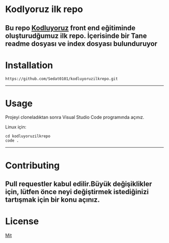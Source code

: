 # Kodlyoruz ilk repo
Bu repo [Kodluyoruz](https://www.kodluyoruz.org/) front end eğitiminde oluşturudğumuz ilk repo. İçerisinde bir Tane readme dosyası ve index dosyası bulunduruyor
---

# Installation

``````
https://github.com/Sedat0101/kodluyoruzilkrepo.git
``````
---

# Usage 

Projeyi cloneladıktan sonra Visual Studio Code programında açınız.

Linux için:

``````
cd kodluyoruzilkrepo
code .
``````
---

# Contributing

Pull requestler kabul edilir.Büyük değişiklikler için, lütfen önce neyi değiştirmek istediğinizi tartışmak için bir konu açınız.
---

# License
[Mit](https://choosealicense.com/licenses/mit/)

